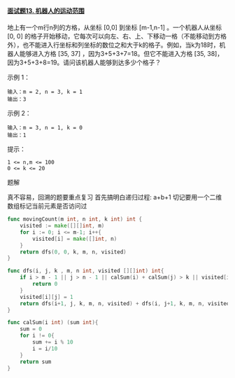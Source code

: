 #### [面试题13. 机器人的运动范围](https://leetcode.cn/problems/ji-qi-ren-de-yun-dong-fan-wei-lcof/)

地上有一个m行n列的方格，从坐标 [0,0] 到坐标 [m-1,n-1] 。一个机器人从坐标 [0, 0] 的格子开始移动，它每次可以向左、右、上、下移动一格（不能移动到方格外），也不能进入行坐标和列坐标的数位之和大于k的格子。例如，当k为18时，机器人能够进入方格 [35, 37] ，因为3+5+3+7=18。但它不能进入方格 [35, 38]，因为3+5+3+8=19。请问该机器人能够到达多少个格子？

 

示例 1：

```
输入：m = 2, n = 3, k = 1
输出：3
```

示例 2：

```
输入：m = 3, n = 1, k = 0
输出：1
```

提示：

```
1 <= n,m <= 100
0 <= k <= 20
```



题解

真不容易，回溯的题要重点复习
首先搞明白递归过程: a+b+1
切记要用一个二维数组标记当前元素是否访问过

```go
func movingCount(m int, n int, k int) int {
    visited := make([][]int, m)
    for i := 0; i <= m-1; i++{
        visited[i] = make([]int, n)
    }
    return dfs(0, 0, k, m, n, visited)
}

func dfs(i, j, k , m, n int, visited [][]int) int{
    if i > m - 1 || j > n - 1 || calSum(i) + calSum(j) > k || visited[i][j] == 1{
        return 0
    }
    visited[i][j] = 1
    return dfs(i+1, j, k, m, n, visited) + dfs(i, j+1, k, m, n, visited) + 1
}

func calSum(i int) (sum int){
    sum = 0
    for i != 0{
        sum += i % 10
        i = i/10
    }
    return sum
}
```

